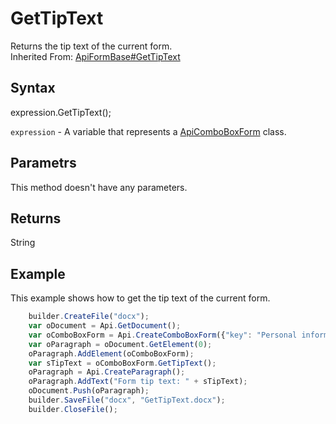 # GetTipText

Returns the tip text of the current form.<br>Inherited From: [ApiFormBase#GetTipText](../../ApiFormBase/Methods/GetTipText.md)

## Syntax

expression.GetTipText();

`expression` - A variable that represents a [ApiComboBoxForm](../ApiComboBoxForm.md) class.

## Parametrs

This method doesn't have any parameters.

## Returns

String

## Example

This example shows how to get the tip text of the current form.

```javascript
	builder.CreateFile("docx");
	var oDocument = Api.GetDocument();
	var oComboBoxForm = Api.CreateComboBoxForm({"key": "Personal information", "tip": "Choose your country", "required": true, "placeholder": "Country", "editable": false, "autoFit": false, "items": ["Latvia", "USA", "UK"]});
	var oParagraph = oDocument.GetElement(0);
	oParagraph.AddElement(oComboBoxForm);
	var sTipText = oComboBoxForm.GetTipText();
	oParagraph = Api.CreateParagraph();
	oParagraph.AddText("Form tip text: " + sTipText);
	oDocument.Push(oParagraph);
	builder.SaveFile("docx", "GetTipText.docx");
	builder.CloseFile();
```